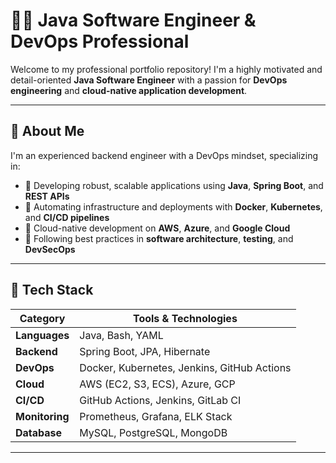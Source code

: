 # 👨‍💻 Java Software Engineer & DevOps Professional

Welcome to my professional portfolio repository! I'm a highly motivated and detail-oriented **Java Software Engineer** with a passion for **DevOps engineering** and **cloud-native application development**.

---

## 🚀 About Me

I'm an experienced backend engineer with a DevOps mindset, specializing in:

- 🔹 Developing robust, scalable applications using **Java**, **Spring Boot**, and **REST APIs**
- 🔹 Automating infrastructure and deployments with **Docker**, **Kubernetes**, and **CI/CD pipelines**
- 🔹 Cloud-native development on **AWS**, **Azure**, and **Google Cloud**
- 🔹 Following best practices in **software architecture**, **testing**, and **DevSecOps**

---

## 🧰 Tech Stack

| Category     | Tools & Technologies |
|--------------|----------------------|
| **Languages** | Java, Bash, YAML     |
| **Backend**  | Spring Boot, JPA, Hibernate |
| **DevOps**   | Docker, Kubernetes, Jenkins, GitHub Actions |
| **Cloud**    | AWS (EC2, S3, ECS), Azure, GCP |
| **CI/CD**    | GitHub Actions, Jenkins, GitLab CI |
| **Monitoring** | Prometheus, Grafana, ELK Stack |
| **Database** | MySQL, PostgreSQL, MongoDB |

---

